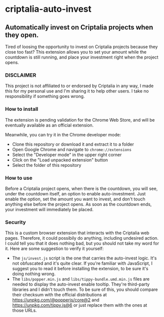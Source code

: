 # criptalia-auto-invest
## Automatically invest on Criptalia projects when they open.

Tired of loosing the opportunity to invest on Criptalia projects because they close too fast? This extension allows you to set your amount while the countdown is still running, and place your investment right when the project opens.

### DISCLAIMER
This project is not affiliated to or endorsed by Criptalia in any way, I made this for my personal use and I'm sharing it to help other users. I take no responsibility if something goes wrong.

### How to install
The extension is pending validation for the Chrome Web Store, and will be eventually available as an official extension.

Meanwhile, you can try it in the Chrome developer mode:
- Clone this repository or download it and extract it to a folder
- Open Google Chrome and navigate to `chrome://extensions`
- Select the "Developer mode" in the upper right corner
- Click on the "Load unpacked extension" button
- Select the folder of this repository

### How to use
Before a Criptalia project opens, when there is the countdown, you will see, under the countdown itself, an option to enable auto-investment. Just enable the option, set the amount you want to invest, and don't touch anything else before the project opens. As soon as the countdown ends, your investment will immediately be placed.

### Security
This is a custom browser extension that interacts with the Criptalia web pages. Therefore, it could possibily do anything, including undesired action. I could tell you that it does nothing bad, but you should not take my word for it. Here are some suggestion to verify it yourself:
- The `js/invest.js` script is the one that carries the auto-invest logic. It's not obfuscated and it's quite clear. If you're familiar with JavaScript, I suggest you to read it before installing the extension, to be sure it's doing nothing wrong.
- The `libs/popper.min.js` and `libs/tippy-bundle.umd.min.js` files are needed to display the auto-invest enable tooltip. They're third-party libraries and I didn't touch them. To be sure of this, you should compare their checksum with the official distributions at https://unpkg.com/@popperjs/core@2 and https://unpkg.com/tippy.js@6 or just replace them with the ones at those URLs.